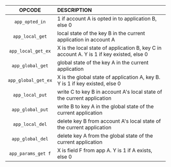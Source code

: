 |        OPCODE         | DESCRIPTION                                                                                                                                                                                                                                                                                                                                                                                                                                                   |
|:---------------------:|:--------------------------------------------------------------------------------------------------------------------------------------------------------------------------------------------------------------------------------------------------------------------------------------------------------------------------------------------------------------------------------------------------------------------------------------------------------------|
|    `app_opted_in`     | 1 if account A is opted in to application B, else 0                                                                                                                                                                                                                                                                                                                                                                                                           |
|    `app_local_get`    | local state of the key B in the current application in account A                                                                                                                                                                                                                                                                                                                                                                                              |
|  `app_local_get_ex`   | X is the local state of application B, key C in account A. Y is 1 if key existed, else 0                                                                                                                                                                                                                                                                                                                                                                      |
|   `app_global_get`    | global state of the key A in the current application                                                                                                                                                                                                                                                                                                                                                                                                          |
|  `app_global_get_ex`  | X is the global state of application A, key B. Y is 1 if key existed, else 0                                                                                                                                                                                                                                                                                                                                                                                  |
|    `app_local_put`    | write C to key B in account A's local state of the current application                                                                                                                                                                                                                                                                                                                                                                                        |
|   `app_global_put`    | write B to key A in the global state of the current application                                                                                                                                                                                                                                                                                                                                                                                               |
|    `app_local_del`    | delete key B from account A's local state of the current application                                                                                                                                                                                                                                                                                                                                                                                          |
|   `app_global_del`    | delete key A from the global state of the current application                                                                                                                                                                                                                                                                                                                                                                                                 |
|  `app_params_get f`   | X is field F from app A. Y is 1 if A exists, else 0                                                                                                                                                                                                                                                                                                                                                                                                           |